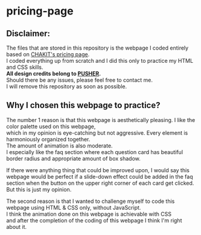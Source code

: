 # pricing-page

## Disclaimer:
The files that are stored in this repository is the webpage I coded entirely based on [CHAKIT's pricing page](https://pusher.com/chatkit/pricing).  
I coded everything up from scratch and I did this only to practice my HTML and CSS skills.  
**All design credits belong to [PUSHER](https://pusher.com/).**  
Should there be any issues, please feel free to contact me.  
I will remove this repository as soon as possible.

## Why I chosen this webpage to practice?
The number 1 reason is that this webpage is aesthetically pleasing.
I like the color palette used on this webpage,   
which in my opinion is eye-catching but not aggressive.
Every element is harmoniously organized together.  
The amount of animation is also moderate.  
I especially like the faq section where each question card has beautiful border radius and appropriate amount of box shadow.

If there were anything thing that could be improved upon, 
I would say this webpage would be perfect if a slide-down effect could be added in the faq section when the button on the upper right corner of each card get clicked.  
But this is just my opinion.

The second reason is that I wanted to challenge myself to code this webpage using HTML & CSS only, without JavaScript.  
I think the animation done on this webpage is achievable with CSS   
and after the completion of the coding of this webpage I think I'm right about it.



